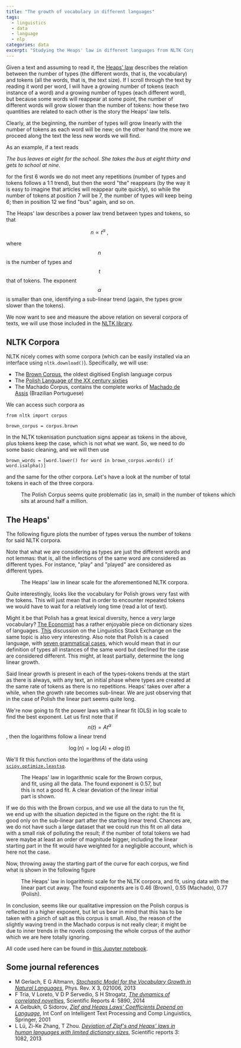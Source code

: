 ```yaml
---
title: "The growth of vocabulary in different languages"
tags:
  - linguistics
  - data
  - language
  - nlp
categories: data
excerpt: "Studying the Heaps' law in different languages from NLTK Corpora"
---
```


Given a text and assuming to read it, the [Heaps' law](https://en.wikipedia.org/wiki/Heaps'_law) describes the relation between the number of types (the different words, that is, the vocabulary) and tokens (all the words, that is, the text size). If I scroll through the text by reading it word per word, I will have a growing number of tokens (each instance of a word) and a growing number of types (each different word), but because some words will reappear at some point, the number of different words will grow slower than the number of tokens: how these two quantities are related to each other is the story the Heaps' law tells.

Clearly, at the beginning, the number of types will grow linearly with the number of tokens as each word will be new; on the other hand the more we proceed along the text the less new words we will find.

As an example, if a text reads

_The bus leaves at eight for the school. She takes the bus at eight thirty and gets to school at nine._

for the first 6 words we do not meet any repetitions (number of types and tokens follows a 1:1 trend), but then the word "the" reappears (by the way it is easy to imagine that articles will reappear quite quickly), so while the number of tokens at position 7 will be 7, the number of types will keep being 6; then in position 12 we find "bus" again, and so on.

The Heaps' law describes a power law trend between types and tokens, so that

$$
n \propto t^\alpha \ ,
$$

where $$n$$ is the number of types and $$t$$ that of tokens. The exponent $$\alpha$$ is smaller than one, identifying a sub-linear trend (again, the types grow slower than the tokens).

We now want to see and measure the above relation on several corpora of texts, we will use those included in the [NLTK library](http://www.nltk.org).

## NLTK Corpora

NLTK nicely comes with some corpora (which can be easily installed via an interface using `nltk.download()`). Specifically, we will use:

* The [Brown Corpus](https://en.wikipedia.org/wiki/Brown_Corpus), the oldest digitised English language corpus
* The [Polish Language of the XX century sixties](http://www.tei-c.org/Activities/Projects/po01.xml)
* The Machado Corpus, contains the complete works of [Machado de Assis](https://en.wikipedia.org/wiki/Machado_de_Assis) (Brazilian Portuguese)

We can access such corpora as

```
from nltk import corpus

brown_corpus = corpus.brown
```

In the NLTK tokenisation punctuation signs appear as tokens in the above, plus tokens keep the case, which is not what we want. So, we need to do some basic cleaning, and we will then use

```
brown_words = [word.lower() for word in brown_corpus.words() if word.isalpha()]
```

and the same for the other corpora. Let's have a look at the number of total tokens in each of the three corpora.

<figure style="width: 600px" class="align-center">
  <img src="{{ site.url }}{{ site.posts_images_path }}num-tokens-nltk.svg" alt="">
  <figcaption>The Polish Corpus seems quite problematic (as in, small) in the number of tokens which sits at around half a million.</figcaption>
</figure>

## The Heaps'

The following figure plots the number of types versus the number of tokens for said NLTK corpora.

Note that what we are considering as types are just the different words and not lemmas: that is, all the inflections of the same word are considered as different types. For instance, "play" and "played" are considered as different types.

<figure style="width: 600px" class="align-center">
  <img src="{{ site.url }}{{ site.posts_images_path }}heaps-nltk-linear.svg" alt="">
  <figcaption>The Heaps' law in linear scale for the aforementioned NLTK corpora.</figcaption>
</figure>

Quite interestingly, looks like the vocabulary for Polish grows very fast with the tokens. This will just mean that in order to encounter repeated tokens we would have to wait for a relatively long time (read a lot of text).

Might it be that Polish has a great lexical diversity, hence a very large vocabulary? [The Economist](http://www.economist.com/blogs/johnson/2010/06/counting_words) has a rather enjoyable piece on dictionary sizes of languages. [This](http://linguistics.stackexchange.com/questions/3393/which-language-has-the-biggest-vocabulary) discussion on the Linguistics Stack Exchange on the same topic is also very interesting.
Also note that Polish is a cased language, with [seven grammatical cases](https://en.wikipedia.org/wiki/Polish_language), which would mean that in our definition of types all instances of the same word but declined for the case are considered different. This might, at least partially, determine the long linear growth.

Said linear growth is present in each of the types-tokens trends at the start as there is always, with any text, an initial phase where types are created at the same rate of tokens as there is no repetitions. Heaps' takes over after a while, when the growth rate becomes sub-linear. We are just observing that in the case of Polish the linear part seems quite long.

We're now going to fit the power laws with a linear fit (OLS) in log scale to find the best exponent. Let us first note that if $$n(t) = At^\alpha$$, then the logarithms follow a linear trend

$$
\log(n) = \log(A) + \alpha \log(t)
$$

We'll fit this function onto the logarithms of the data using [`scipy.optimize.leastsq`](https://docs.scipy.org/doc/scipy-0.18.1/reference/generated/scipy.optimize.leastsq.html).

<figure style="width: 400px" class="align-right">
  <img src="{{ site.url }}{{ site.posts_images_path }}heaps-log-brown-all.svg" alt="">
  <figcaption>The Heaps' law in logarithmic scale for the Brown corpus, and fit, using all the data. The found exponent is 0.57, but this is not a good fit. A clear deviation of the linear initial part is shown.</figcaption>
</figure>

If we do this with the Brown corpus, and we use all the data to run the fit, we end up with the situation depicted in the figure on the right: the fit is good only on the sub-linear part after the starting linear trend. Chances are, we do not have such a large dataset that we could run this fit on all data with a small risk of polluting the result; if the number of total tokens we had were maybe at least an order of magnitude bigger, including the linear starting part in the fit would have weighted for a negligible account, which is here not the case.

Now, throwing away the starting part of the curve for each corpus, we find what is shown in the following figure

<figure style="width: 600px" class="align-center">
  <img src="{{ site.url }}{{ site.posts_images_path }}heaps-log-nltk-cut.svg" alt="">
  <figcaption>The Heaps' law in logarithmic scale for the NLTK corpora, and fit, using data with the linear part cut away. The found exponents are is 0.46 (Brown), 0.55 (Machado), 0.77 (Polish).</figcaption>
</figure>

In conclusion, seems like our qualitative impression on the Polish corpus is reflected in a higher exponent, but let us bear in mind that this has to be taken with a pinch of salt as this corpus is small. Also, the reason of the slightly waving trend in the Machado corpus is not really clear; it might be due to inner trends in the novels composing the whole corpus of the author which we are here totally ignoring.

All code used here can be found in [this Jupyter notebook](http://nbviewer.jupyter.org/github.com/martinapugliese/the-talking-data/tree/master/quantifying-natural-languages/blob/master/Heaps%27s%20laws%20different%20languages.ipynb).


## Some journal references

* M Gerlach, E G Altmann, [*Stochastic Model for the Vocabulary Growth in Natural Languages*](http://journals.aps.org/prx/pdf/10.1103/PhysRevX.3.021006), Phys. Rev. X 3, 021006, 2013
* F Tria, V Loreto, V D P Servedio, S H Strogatz, [*The dynamics of correlated novelties*](http://www.nature.com/articles/srep05890), Scientific Reports 4: 5890, 2014
* A Gelbukh, G Sidorov, [*Zipf and Heaps Laws’ Coefficients Depend on Language*](http://www.cic.ipn.mx/~sidorov/Zipf_Springer.pdf), Int Conf on Intelligent Text Processing and Comp Linguistics, Springer, 2001
* L Lü, Zi-Ke Zhang, T Zhou. [*Deviation of Zipf's and Heaps' laws in human languages with limited dictionary sizes*](http://www.nature.com/articles/srep01082), Scientific reports 3: 1082, 2013
